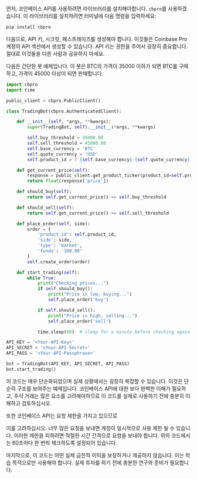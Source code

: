 먼저, 코인베이스 API를 사용하려면 라이브러리를 설치해야합니다. `cbpro`를 사용하겠습니다. 이 라이브러리를 설치하려면 터미널에 다음 명령을 입력하세요:

```bash
pip install cbpro
```

다음으로, API 키, 시크릿, 패스프레이즈를 생성해야 합니다. 이것들은 Coinbase Pro 계정의 API 섹션에서 생성할 수 있습니다. API 키는 권한을 주어서 굉장히 중요합니다. 절대로 이것들을 다른 사람과 공유하지 마세요.

다음은 간단한 봇 예제입니다. 이 봇은 BTC의 가격이 35000 이하가 되면 BTC를 구매하고, 가격이 45000 이상이 되면 판매합니다.

```python
import cbpro
import time

public_client = cbpro.PublicClient()

class TradingBot(cbpro.AuthenticatedClient):

    def __init__(self, *args, **kwargs):
        super(TradingBot, self).__init__(*args, **kwargs)

        self.buy_threshold = 35000.00
        self.sell_threshold = 45000.00
        self.base_currency = 'BTC'
        self.quote_currency = 'USD'
        self.product_id = f'{self.base_currency}-{self.quote_currency}'

    def get_current_price(self):
        response = public_client.get_product_ticker(product_id=self.product_id)
        return float(response['price'])

    def should_buy(self):
        return self.get_current_price() <= self.buy_threshold

    def should_sell(self):
        return self.get_current_price() >= self.sell_threshold

    def place_order(self, side):
        order = {
            'product_id': self.product_id,
            'side': side,
            'type': 'market',
            'funds': '100.00'
        }
        self.create_order(order)

    def start_trading(self):
        while True:
            print("Checking prices...")
            if self.should_buy():
                print("Price is low, buying...")
                self.place_order('buy')

            if self.should_sell():
                print("Price is high, selling...")
                self.place_order('sell')

            time.sleep(60)  # sleep for a minute before checking again

API_KEY = '<Your-API-Key>'
API_SECRET = '<Your-API-Secret>'
API_PASS = '<Your-API-Passphrase>'

bot = TradingBot(API_KEY, API_SECRET, API_PASS)
bot.start_trading()
```

이 코드는 매우 단순화되었으며 실제 상황에서는 굉장히 복잡할 수 있습니다. 이것은 단순히 구조를 보여주는 예제입니다. 코인베이스 API에 대한 보다 완벽한 이해가 필요하고, 주식 거래는 많은 요소를 고려해야하므로 이 코드를 실제로 사용하기 전에 충분히 이해하고 검토하십시오. 

또한 코인베이스 API는 요청 제한을 가지고 있으므로

 이를 고려하십시오. 너무 많은 요청을 보내면 계정이 일시적으로 사용 제한 될 수 있습니다. 이러한 제한을 피하려면 적절한 시간 간격으로 요청을 보내야 합니다. 위의 코드에서는 60초마다 한 번씩 체크하도록 설정되어 있습니다. 

마지막으로, 이 코드는 어떤 실제 금전적 이익을 보장하거나 제공하지 않습니다. 이는 학습 목적으로만 사용해야 합니다. 실제 투자를 하기 전에 충분한 연구와 준비가 필요합니다. 
